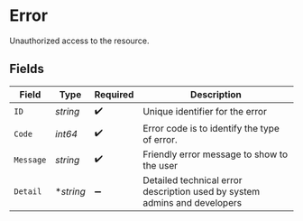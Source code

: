 # Error

Unauthorized access to the resource.


## Fields

| Field                                                                     | Type                                                                      | Required                                                                  | Description                                                               |
| ------------------------------------------------------------------------- | ------------------------------------------------------------------------- | ------------------------------------------------------------------------- | ------------------------------------------------------------------------- |
| `ID`                                                                      | *string*                                                                  | :heavy_check_mark:                                                        | Unique identifier for the error                                           |
| `Code`                                                                    | *int64*                                                                   | :heavy_check_mark:                                                        | Error code is to identify the type of error.                              |
| `Message`                                                                 | *string*                                                                  | :heavy_check_mark:                                                        | Friendly error message to show to the user                                |
| `Detail`                                                                  | **string*                                                                 | :heavy_minus_sign:                                                        | Detailed technical error description used by system admins and developers |